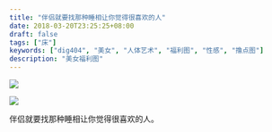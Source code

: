 ```yaml
---
title: "伴侣就要找那种睡相让你觉得很喜欢的人"
date: 2018-03-20T23:25:25+08:00
draft: false
tags: ["床"]
keywords: ["dig404", "美女", "人体艺术", "福利图", "性感", "撸点图"]
description: "美女福利图"
---
```


![](/images/0cf2c143a4ed487b359509a2adb7a9418373ba73.jpg)

![](/images/2bda4c6af4262403ae1c18ee487a57bae9f4c7ae.jpg)

<font class="f6 mv4 dib tracked">
伴侣就要找那种睡相让你觉得很喜欢的人。
</font>

